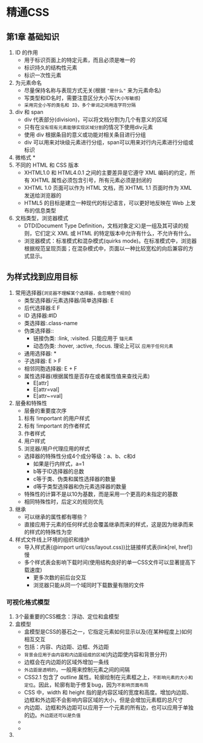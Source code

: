 # 精通CSS

## 第1章 基础知识

1. ID 的作用 
    * 用于标识页面上的特定元素，而且必须是唯一的
    * 标识持久的结构性元素
    * 标识一次性元素
2. 为元素命名
    * 尽量保持名称与表现方式无关(根据 `"是什么"` 来为元素命名)
    * 写类型和ID名时，需要注意区分大小写(`大小写敏感`)
    * `采用完全小写的类名和 ID，多个单词之间用连字符分隔`
3. div 和 span
    * div 代表部分(division)，可以将文档分割为几个有意义的区域
    * 只有在`没有现有元素能够实现区域分割`的情况下使用div元素
    * 使用 div 根据条目的意义或功能对相关条目进行分组
    * div 可以用来对块级元素进行分组，span可以用来对行内元素进行分组或标识
4. 微格式
    * 
5. 不同的 HTML 和 CSS 版本
    * XHTML1.0 和 HTML4.0.1 之间的主要差异是它遵守 XML 编码的约定，所有 XHTML 属性必须包含引号，所有元素必须是封闭的
    * XHTML 1.0 页面可以作为 HTML 文档，而 XHTML 1.1 页面时作为 XML 发送给浏览器的
    * HTML5 的目标是建立一种现代的标记语言，可以更好地反映在 Web 上发布的信息类型
6. 文档类型，浏览器模式
    * DTD(Document Type Definition，文档对象定义)是一组及其可读的规则，它们定义 XML 或 HTML 的特定版本中允许有什么，不允许有什么。
    * 浏览器模式：标准模式和混杂模式(quirks mode)。在标准模式中，浏览器根据规范呈现页面；在混杂模式中，页面以一种比较宽松的向后兼容的方式显示。

## 为样式找到应用目标

1. 常用选择器(`浏览器不理解某个选择器，会忽略整个规则`)
    * 类型选择器/元素选择器/简单选择器: E
    * 后代选择器:E F
    * ID 选择器:#ID
    * 类选择器:.class-name
    * 伪类选择器::
        - 链接伪类: :link, :visited. 只能应用于 `锚元素`
        - 动态伪类: :hover, :active, :focus. 理论上可以 `应用于任何元素`
    * 通用选择器: * 
    * 子选择器: E > F
    * 相邻同胞选择器: E + F
    * 属性选择器(根据属性是否存在或者属性值来查找元素)
        - E[attr]
        - E[attr=val]
        - E[attr~=val]
2. 层叠和特殊性
    * 层叠的重要度次序
    1. 标有 !important 的用户样式
    2. 标有 !important 的作者样式
    3. 作者样式
    4. 用户样式
    5. 浏览器/用户代理应用的样式
    * 选择器的特殊性分成4个成分等级：a、b、c和d
        - 如果是行内样式，a=1
        - b等于ID选择器的总数
        - c等于类、伪类和属性选择器的数量
        - d等于类型选择器和伪元素选择器的数量
    * 特殊性的计算不是以10为基数，而是采用一个更高的未指定的基数
    * 相同特殊性时，后定义的规则优先
3. 继承
    * 可以继承的属性都有哪些？
    * 直接应用于元素的任何样式总会覆盖继承而来的样式，这是因为继承而来的样式的特殊性为空
4. 样式文件线上环境的组织和维护
    * 导入样式表(@import url(/css/layout.css))比链接样式表(link[rel, href])慢
    * 多个样式表会影响下载时间(使用结构良好的单一CSS文件可以显著提高下载速度)
        - 更多次数的前后台交互
        - 浏览器只能从同一个域同时下载数量有限的文件

### 可视化格式模型
1. 3个最重要的CSS概念：浮动、定位和盒模型
2. 盒模型
    * 盒模型是CSS的基石之一，它指定元素如何显示以及(在某种程度上)如何相互交互
    * 包括：内容、内边距、边框、外边距
    * `背景会应用于由内容和内边距组成的区域`(内边距使内容和背景分开)
    * 边框会在内边距的区域外增加一条线
    * `外边距是透明的`，一般用来控制元素之间的间隔
    * CSS2.1 包含了 outline 属性。轮廓绘制在元素框之上，`不影响元素的大小和定位`。因此，轮廓有助于修复bug，因为`不影响页面布局`
    * CSS 中，width 和 height 指的是内容区域的宽度和高度。增加内边距、边框和外边距不会影响内容区域的大小，但是会增加元素框的总尺寸
    * 内边距、边框和外边距可以应用于一个元素的所有边，也可以应用于单独的边。`外边距还可以是负值`
    * 
    * 
3. 
